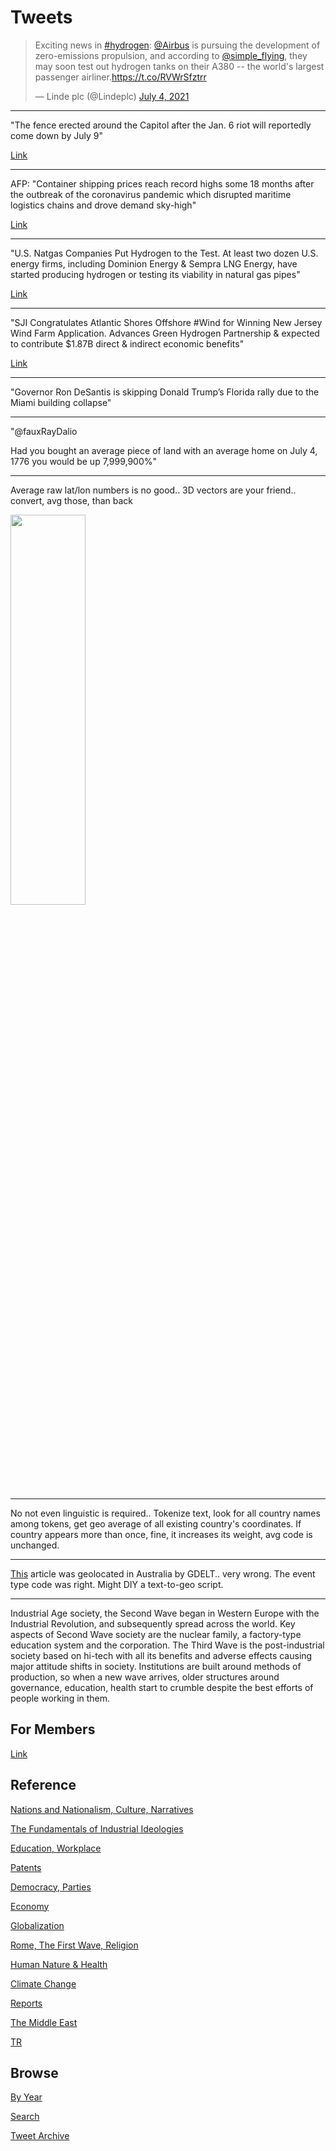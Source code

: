 # Tweets


<blockquote class="twitter-tweet"><p lang="en" dir="ltr">Exciting news in <a href="https://twitter.com/hashtag/hydrogen?src=hash&amp;ref_src=twsrc%5Etfw">#hydrogen</a>: <a href="https://twitter.com/Airbus?ref_src=twsrc%5Etfw">@Airbus</a> is pursuing the development of zero-emissions propulsion, and according to <a href="https://twitter.com/simple_flying?ref_src=twsrc%5Etfw">@simple_flying</a>, they may soon test out hydrogen tanks on their A380 -- the world&#39;s largest passenger airliner.<a href="https://t.co/RVWrSfztrr">https://t.co/RVWrSfztrr</a></p>&mdash; Linde plc (@Lindeplc) <a href="https://twitter.com/Lindeplc/status/1411649747115446275?ref_src=twsrc%5Etfw">July 4, 2021</a></blockquote> <script async src="https://platform.twitter.com/widgets.js" charset="utf-8"></script>

---

"The fence erected around the Capitol after the Jan. 6 riot will
reportedly come down by July 9"

[Link](https://trib.al/4KnRNSp)

---

AFP: "Container shipping prices reach record highs some 18 months
after the outbreak of the coronavirus pandemic which disrupted
maritime logistics chains and drove demand sky-high"

[Link](http://u.afp.com/Uu24)

---

"U.S. Natgas Companies Put Hydrogen to the Test. At least two dozen
U.S. energy firms, including Dominion Energy & Sempra LNG Energy, have
started producing hydrogen or testing its viability in natural gas
pipes"

[Link](https://bit.ly/3xk3fXx)

---

"SJI Congratulates Atlantic Shores Offshore #Wind for Winning New
Jersey Wind Farm Application. Advances Green Hydrogen Partnership &
expected to contribute $1.87B direct & indirect economic benefits"

[Link](https://bit.ly/2Tqv81C)

---

"Governor Ron DeSantis is skipping Donald Trump’s Florida rally due to
the Miami building collapse"

---

"@fauxRayDalio

Had you bought an average piece of land with an average home on July
4, 1776 you would be up 7,999,900%"

---

Average raw lat/lon numbers is no good.. 3D vectors are your
friend.. convert, avg those, than back

<img style="min-width: 300px" width="40%" src="https://www.navlab.net/nvector/nvector2_files/image019.png"/>

---

No not even linguistic is required.. Tokenize text, look for all
country names among tokens, get geo average of all existing country's
coordinates. If country appears more than once, fine, it increases
its weight, avg code is unchanged.

---

[This](https://news.antiwar.com/2021/07/02/report-china-india-move-tens-of-thousands-of-troops-to-disputed-border/)
article was geolocated in Australia by GDELT.. very wrong. The event
type code was right. Might DIY a text-to-geo script.

---

Industrial Age society, the Second Wave began in Western Europe with
the Industrial Revolution, and subsequently spread across the
world. Key aspects of Second Wave society are the nuclear family, a
factory-type education system and the corporation. The Third Wave is
the post-industrial society based on hi-tech with all its benefits and
adverse effects causing major attitude shifts in society. Institutions
are built around methods of production, so when a new wave arrives,
older structures around governance, education, health start to crumble
despite the best efforts of people working in them.

## For Members

[Link](https://thirdwave-members.herokuapp.com)

## Reference

[Nations and Nationalism, Culture, Narratives](/2013/02/nations-and-nationalism.md)

[The Fundamentals of Industrial Ideologies](/2011/04/fundamentals-of-industrial-ideologies.md)

[Education, Workplace](2017/09/education-workplace.md)

[Patents](/2018/09/patents.md)

[Democracy, Parties](/2016/11/democracy.md)

[Economy](/2018/05/economy.md)

[Globalization](/2018/09/globalization.md)

[Rome, The First Wave, Religion](/2017/12/rome.md)

[Human Nature & Health](/2020/07/human-nature.md)

[Climate Change](/2018/12/climate.md)

[Reports](/2019/05/reports.md)

[The Middle East](/2019/07/middleeast.md)

[TR](../tr)

## Browse

[By Year](years.md)

[Search](search.html)

[Tweet Archive](/tweets/README.md)


